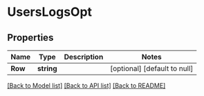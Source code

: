 # UsersLogsOpt

## Properties
Name | Type | Description | Notes
------------ | ------------- | ------------- | -------------
**Row** | **string** |  | [optional] [default to null]

[[Back to Model list]](../README.md#documentation-for-models) [[Back to API list]](../README.md#documentation-for-api-endpoints) [[Back to README]](../README.md)

